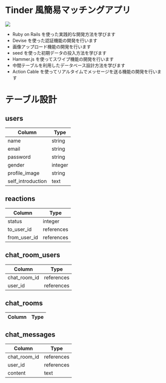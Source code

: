 # Tinder 風簡易マッチングアプリ

![](https://techpit-market-prod.s3.amazonaws.com/uploads/part_attachment/file/16753/dcf879fd-8ca0-468e-8bfa-20e8f9713efa.gif)


- Ruby on Rails を使った実践的な開発方法を学びます
- Devise を使った認証機能の開発を行います
- 画像アップロード機能の開発を行います
- seed を使った初期データの投入方法を学びます
- Hammer.js を使ってスワイプ機能の開発を行います
- 中間テーブルを利用したデータベース設計方法を学びます
- Action Cable を使ってリアルタイムでメッセージを送る機能の開発を行います

# テーブル設計

## users
| Column            | Type     |
| ------            | ------   |
| name              | string   |
| email             | string   |
| password          | string   |
| gender            | integer  |
| profile_image     | string   |
| self_introduction | text     |

## reactions
| Column        | Type       |
| ------        | ------     |
| status        | integer    |
| to_user_id    | references |
| from_user_id  | references |

## chat_room_users
| Column        | Type       |
| ------        | ------     |
| chat_room_id  | references |
| user_id       | references |

## chat_rooms
| Column        | Type       |
| ------        | ------     |

## chat_messages
| Column        | Type       |
| ------        | ------     |
| chat_room_id  | references |
| user_id       | references |
| content       | text       |